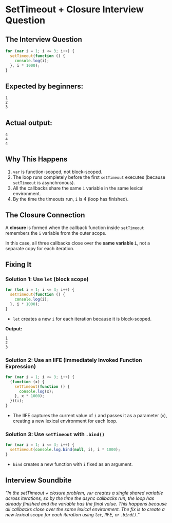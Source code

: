 # SetTimeout + Closure Interview Question

## The Interview Question

```javascript
for (var i = 1; i <= 3; i++) {
  setTimeout(function () {
    console.log(i);
  }, i * 1000);
}
```

## Expected by beginners:

```
1
2
3
```

## Actual output:

```
4
4
4
```

## Why This Happens

1. `var` is function-scoped, not block-scoped.
2. The loop runs completely before the first `setTimeout` executes (because `setTimeout` is asynchronous).
3. All the callbacks share the same `i` variable in the same lexical environment.
4. By the time the timeouts run, `i` is 4 (loop has finished).

## The Closure Connection

A **closure** is formed when the callback function inside `setTimeout` remembers the `i` variable from the outer scope.

In this case, all three callbacks close over the **same variable `i`**, not a separate copy for each iteration.

## Fixing It

### Solution 1: Use `let` (block scope)

```javascript
for (let i = 1; i <= 3; i++) {
  setTimeout(function () {
    console.log(i);
  }, i * 1000);
}
```

- `let` creates a new `i` for each iteration because it is block-scoped.

**Output:**

```
1
2
3
```

### Solution 2: Use an IIFE (Immediately Invoked Function Expression)

```javascript
for (var i = 1; i <= 3; i++) {
  (function (x) {
    setTimeout(function () {
      console.log(x);
    }, x * 1000);
  })(i);
}
```

- The IIFE captures the current value of `i` and passes it as a parameter (`x`), creating a new lexical environment for each loop.

### Solution 3: Use `setTimeout` with `.bind()`

```javascript
for (var i = 1; i <= 3; i++) {
  setTimeout(console.log.bind(null, i), i * 1000);
}
```

- `bind` creates a new function with `i` fixed as an argument.

## Interview Soundbite

_"In the setTimeout + closure problem, `var` creates a single shared variable across iterations, so by the time the async callbacks run, the loop has already finished and the variable has the final value. This happens because all callbacks close over the same lexical environment. The fix is to create a new lexical scope for each iteration using `let`, IIFE, or `.bind()`."_

